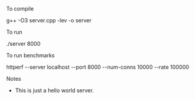 To compile

g++ -O3 server.cpp -lev -o server

To run

./server 8000

To run benchmarks

httperf --server localhost --port 8000 --num-conns 10000 --rate 100000

Notes
 - This is just a hello world server.

